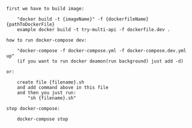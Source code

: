 

    first we have to build image:

        "docker build -t {imageName}" -f {dockerfileName} {pathToDockerFile}
        example docker build -t try-multi-api -f dockerfile.dev .
    
    how to run docker-compose dev:

        "docker-compose -f docker-compose.yml -f docker-compose.dev.yml up" 
        (if you want to run docker deamon(run background) just add -d)

    or:

        create file {filename}.sh
        and add command above in this file 
        and then you just run:
            "sh {filename}.sh"

    stop docker-compose:

        docker-compose stop